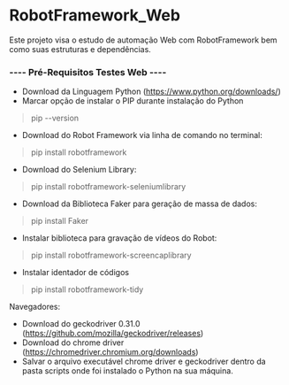 # RobotFramework_Web

Este projeto visa o estudo de automação Web com RobotFramework bem como suas estruturas e dependências.

### ---- Pré-Requisitos Testes Web ----
- Download da Linguagem Python (https://www.python.org/downloads/)
- Marcar opção de instalar o PIP durante instalação do Python
> pip --version
- Download do Robot Framework via linha de comando no terminal: 
> pip install robotframework
- Download do Selenium Library: 
> pip install robotframework-seleniumlibrary
- Download da Biblioteca Faker para geração de massa de dados: 
> pip install Faker
- Instalar biblioteca para gravação de vídeos do Robot:
> pip install robotframework-screencaplibrary
- Instalar identador de códigos
> pip install robotframework-tidy

Navegadores:
- Download do geckodriver 0.31.0 (https://github.com/mozilla/geckodriver/releases)
- Download do chrome driver (https://chromedriver.chromium.org/downloads)
- Salvar o arquivo executável chrome driver e geckodriver dentro da pasta scripts onde foi instalado o Python na sua máquina.